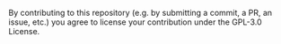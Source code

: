 By contributing to this repository (e.g. by submitting a commit, a PR, an issue, etc.) you agree to license your contribution under the GPL-3.0 License.

